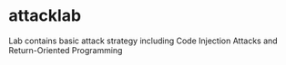 # attacklab
Lab contains basic attack strategy including Code Injection Attacks and Return-Oriented Programming
